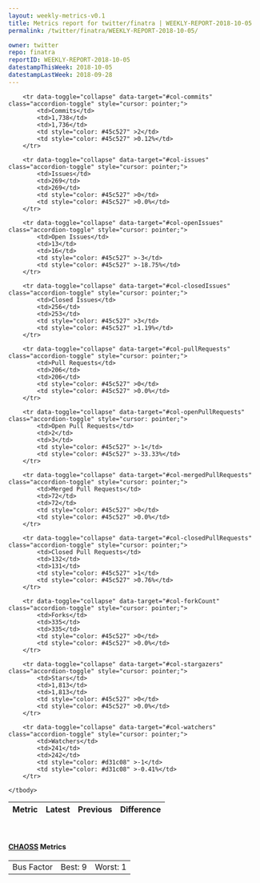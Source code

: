 ```yaml
---
layout: weekly-metrics-v0.1
title: Metrics report for twitter/finatra | WEEKLY-REPORT-2018-10-05
permalink: /twitter/finatra/WEEKLY-REPORT-2018-10-05/

owner: twitter
repo: finatra
reportID: WEEKLY-REPORT-2018-10-05
datestampThisWeek: 2018-10-05
datestampLastWeek: 2018-09-28
---
```




<table class="table table-condensed" style="border-collapse:collapse;">
    <thead>
    <tr>
        <th>Metric</th>
        <th>Latest</th>
        <th>Previous</th>
        <th colspan="2" style="text-align: center;">Difference</th>
    </tr>
    </thead>
    <tbody>

        <tr data-toggle="collapse" data-target="#col-commits" class="accordion-toggle" style="cursor: pointer;">
            <td>Commits</td>
            <td>1,738</td>
            <td>1,736</td>
            <td style="color: #45c527" >2</td>
            <td style="color: #45c527" >0.12%</td>
        </tr>
        
        <tr data-toggle="collapse" data-target="#col-issues" class="accordion-toggle" style="cursor: pointer;">
            <td>Issues</td>
            <td>269</td>
            <td>269</td>
            <td style="color: #45c527" >0</td>
            <td style="color: #45c527" >0.0%</td>
        </tr>
        
        <tr data-toggle="collapse" data-target="#col-openIssues" class="accordion-toggle" style="cursor: pointer;">
            <td>Open Issues</td>
            <td>13</td>
            <td>16</td>
            <td style="color: #45c527" >-3</td>
            <td style="color: #45c527" >-18.75%</td>
        </tr>
        
        <tr data-toggle="collapse" data-target="#col-closedIssues" class="accordion-toggle" style="cursor: pointer;">
            <td>Closed Issues</td>
            <td>256</td>
            <td>253</td>
            <td style="color: #45c527" >3</td>
            <td style="color: #45c527" >1.19%</td>
        </tr>
        
        <tr data-toggle="collapse" data-target="#col-pullRequests" class="accordion-toggle" style="cursor: pointer;">
            <td>Pull Requests</td>
            <td>206</td>
            <td>206</td>
            <td style="color: #45c527" >0</td>
            <td style="color: #45c527" >0.0%</td>
        </tr>
        
        <tr data-toggle="collapse" data-target="#col-openPullRequests" class="accordion-toggle" style="cursor: pointer;">
            <td>Open Pull Requests</td>
            <td>2</td>
            <td>3</td>
            <td style="color: #45c527" >-1</td>
            <td style="color: #45c527" >-33.33%</td>
        </tr>
        
        <tr data-toggle="collapse" data-target="#col-mergedPullRequests" class="accordion-toggle" style="cursor: pointer;">
            <td>Merged Pull Requests</td>
            <td>72</td>
            <td>72</td>
            <td style="color: #45c527" >0</td>
            <td style="color: #45c527" >0.0%</td>
        </tr>
        
        <tr data-toggle="collapse" data-target="#col-closedPullRequests" class="accordion-toggle" style="cursor: pointer;">
            <td>Closed Pull Requests</td>
            <td>132</td>
            <td>131</td>
            <td style="color: #45c527" >1</td>
            <td style="color: #45c527" >0.76%</td>
        </tr>
        
        <tr data-toggle="collapse" data-target="#col-forkCount" class="accordion-toggle" style="cursor: pointer;">
            <td>Forks</td>
            <td>335</td>
            <td>335</td>
            <td style="color: #45c527" >0</td>
            <td style="color: #45c527" >0.0%</td>
        </tr>
        
        <tr data-toggle="collapse" data-target="#col-stargazers" class="accordion-toggle" style="cursor: pointer;">
            <td>Stars</td>
            <td>1,813</td>
            <td>1,813</td>
            <td style="color: #45c527" >0</td>
            <td style="color: #45c527" >0.0%</td>
        </tr>
        
        <tr data-toggle="collapse" data-target="#col-watchers" class="accordion-toggle" style="cursor: pointer;">
            <td>Watchers</td>
            <td>241</td>
            <td>242</td>
            <td style="color: #d31c08" >-1</td>
            <td style="color: #d31c08" >-0.41%</td>
        </tr>
        
    </tbody>
</table>
<br>
<h4><a target="_blank" href="https://chaoss.community/">CHAOSS</a> Metrics</h4>

<table class="table table-condensed" style="border-collapse:collapse;">
    <tbody>
        <td>Bus Factor</td>
        <td>Best: 9</td>
        <td>Worst: 1</td>
    </tbody>
</table>

